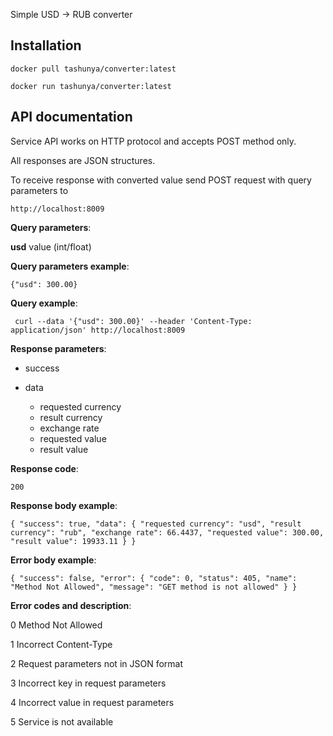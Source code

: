 Simple USD -> RUB converter 


**Installation**
-
`docker pull tashunya/converter:latest`

`docker run tashunya/converter:latest`


**API documentation**
-

Service API works on HTTP protocol and accepts POST method only.

All responses are JSON structures.

To receive response with converted value send POST request with query parameters to

`http://localhost:8009`

**Query parameters**:

**usd**  value (int/float)

**Query parameters example**:

`{"usd": 300.00}`

**Query example**:

` curl --data '{"usd": 300.00}' --header 'Content-Type: application/json'
                                                        http://localhost:8009`

**Response parameters**:

- success 

- data 

    - requested currency
    - result currency
    - exchange rate
    - requested value
    - result value
    

     
**Response code**:

`200` 
                                                 
**Response body example**:

`{
    "success": true,
    "data": {
        "requested currency": "usd",
        "result currency": "rub",
        "exchange rate": 66.4437,
        "requested value": 300.00,
        "result value": 19933.11
    }
}`

**Error body example**:

`{
    "success": false,
    "error": {
        "code": 0,
        "status": 405,
        "name": "Method Not Allowed",
        "message": "GET method is not allowed"
    }
}`

**Error codes and description**:

0 Method Not Allowed

1 Incorrect Content-Type

2 Request parameters not in JSON format

3 Incorrect key in request parameters

4 Incorrect value in request parameters

5 Service is not available
    
